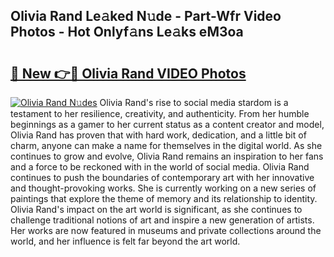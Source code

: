 ## Olivia Rand Le𝚊ked N𝚞de - Part-Wfr Video Photos - Hot Onlyf𝚊ns Le𝚊ks eM3oa

# <h2><a href="http://ac12635.deff.icu/?id=Olivia+Rand">🔗 New 👉🔴 Olivia Rand VIDEO Photos</a></h2>

[![Olivia Rand N𝚞des](https://i.imgur.com/rIISA9y.gif)](http://ac12635.deff.icu/?id=Olivia+Rand)
Olivia Rand's rise to social media stardom is a testament to her resilience, creativity, and authenticity. From her humble beginnings as a gamer to her current status as a content creator and model, Olivia Rand has proven that with hard work, dedication, and a little bit of charm, anyone can make a name for themselves in the digital world. As she continues to grow and evolve, Olivia Rand remains an inspiration to her fans and a force to be reckoned with in the world of social media. Olivia Rand continues to push the boundaries of contemporary art with her innovative and thought-provoking works. She is currently working on a new series of paintings that explore the theme of memory and its relationship to identity. Olivia Rand's impact on the art world is significant, as she continues to challenge traditional notions of art and inspire a new generation of artists. Her works are now featured in museums and private collections around the world, and her influence is felt far beyond the art world.

